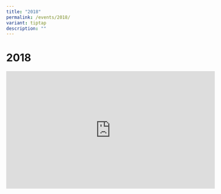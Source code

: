 ```yaml
---
title: "2018"
permalink: /events/2018/
variant: tiptap
description: ""
---
```

<h1>2018</h1><div class="iframe-wrapper"><iframe height="315" width="560" allowfullscreen="true" frameborder="0" src="https://www.youtube.com/embed/2WVlZjXQfiA?si=O_zYNi0ct8wBAzb-"></iframe></div><p></p>